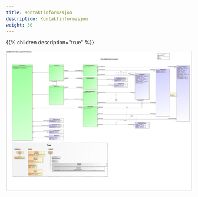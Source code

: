 ```yaml
---
title: Kontaktinformasjon
description: Kontaktinformasjon
weight: 30
---
```


{{% children description="true" %}}


![Kontaktinformasjon](https://github.com/brreg/informasjonsmodeller/blob/main/enhetsregisteret/strukturmodeller/Kontaktinformasjon.jpg?raw=true)


